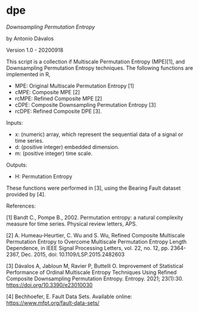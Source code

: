 # dpe
*Downsampling Permutation Entropy*

by Antonio Dávalos

Version 1.0 - 20200918

This script is a collection if Multiscale Permutation Entropy (MPE)[1], and Downsampling Permutation Entropy techniques. The following functions are implemented in R,

  - MPE: Original Multiscale Permutation Entropy [1]
  - cMPE: Composite MPE [2]
  - rcMPE: Refined Composite MPE [2]
  - cDPE: Composite Downsampling Permutation Entropy [3]
  - rcDPE: Refined Composite DPE [3]. 

Inputs:

  - x: (numeric) array, which represent the sequential data of a signal or time
  series.
  - d: (positive integer) embedded dimension.
  - m: (positive integer) time scale.
  
Outputs:

  - H: Permutation Entropy

These functions were performed in [3], using the Bearing Fault dataset provided by [4].

References:

  [1] Bandt C., Pompe B., 2002. Permutation entropy: a natural complexity measure for time series. Physical review letters, APS.
  
  [2] A. Humeau-Heurtier, C. Wu and S. Wu, Refined Composite Multiscale Permutation Entropy to Overcome Multiscale Permutation Entropy Length Dependence, in IEEE Signal Processing Letters, vol. 22, no. 12, pp. 2364-2367, Dec. 2015, doi: 10.1109/LSP.2015.2482603
  
  [3] Dávalos A, Jabloun M, Ravier P, Buttelli O. Improvement of Statistical Performance of Ordinal Multiscale Entropy Techniques Using Refined Composite Downsampling Permutation Entropy. Entropy. 2021; 23(1):30. https://doi.org/10.3390/e23010030
  
  [4] Bechhoefer, E. Fault Data Sets.  Available online: https://www.mfpt.org/fault-data-sets/
